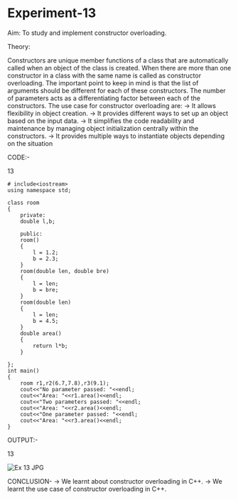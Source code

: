 # Experiment-13
Aim:
To study and implement constructor overloading.

Theory:

Constructors are unique member functions of a class that are automatically called when an object of the class is created. When there are more than one constructor in a class with the same name is called as constructor overloading. The important point to keep in mind is that the list of arguments should be different for each of these constructors. The number of parameters acts as a differentiating factor between each of the constructors.
The use case for constructor overloading are:
→ It allows flexibility in object creation.
→ It provides different ways to set up an object based on the input data.
→ It simplifies the code readability and maintenance by managing object initialization centrally within the constructors.
→ It provides multiple ways to instantiate objects depending on the situation

CODE:-

13

```
# include<iostream>
using namespace std;

class room
{
    private:
    double l,b;

    public:
    room()
    {
        l = 1.2;
        b = 2.3;
    }
    room(double len, double bre)
    {
        l = len;
        b = bre;
    }
    room(double len)
    {
        l = len;
        b = 4.5;
    }
    double area()
    {
        return l*b;
    }

};
int main()
{
    room r1,r2(6.7,7.8),r3(9.1);
    cout<<"No parameter passed: "<<endl;
    cout<<"Area: "<<r1.area()<<endl;
    cout<<"Two parameters passed: "<<endl;
    cout<<"Area: "<<r2.area()<<endl;
    cout<<"One parameter passed: "<<endl;
    cout<<"Area: "<<r3.area()<<endl;
}
```

OUTPUT:-

13

![Ex 13 JPG](https://github.com/user-attachments/assets/bb5fbe3b-6b9d-48a8-a4cf-6992c3c94b56)


CONCLUSION-
→ We learnt about constructor overloading in C++.
→ We learnt the use case of constructor overloading in C++.
